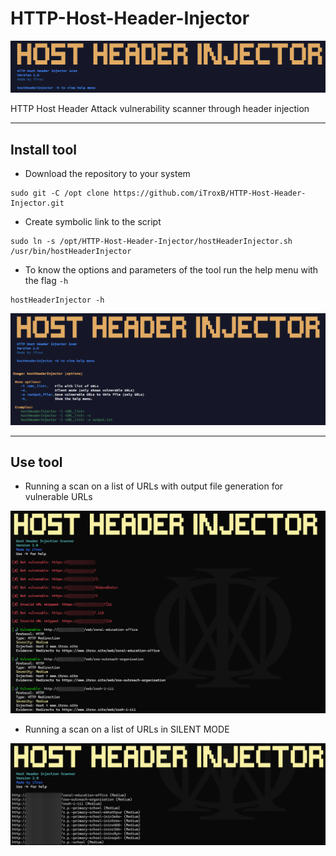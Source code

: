 # HTTP-Host-Header-Injector

<div align="center">
  <img src="/img/HHI-logo.png" width=750px>
</div>

HTTP Host Header Attack vulnerability scanner through header injection

---

## Install tool

* Download the repository to your system

```shell
sudo git -C /opt clone https://github.com/iTroxB/HTTP-Host-Header-Injector.git
```

* Create symbolic link to the script

```shell
sudo ln -s /opt/HTTP-Host-Header-Injector/hostHeaderInjector.sh /usr/bin/hostHeaderInjector
```

* To know the options and parameters of the tool run the help menu with the flag `-h`

```shell
hostHeaderInjector -h
```

<div align="center">
  <img src="/img/HHI-help.png" width=750px>
</div>

---

## Use tool

- Running a scan on a list of URLs with output file generation for vulnerable URLs

<div align="center">
  <img src="/img/HHI-1.png" width=750px>
</div>

- Running a scan on a list of URLs in SILENT MODE

<div align="center">
  <img src="/img/HHI-2.png" width=750px>
</div>

